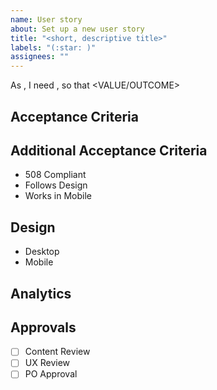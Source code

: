 ```yaml
---
name: User story
about: Set up a new user story
title: "<short, descriptive title>"
labels: "(:star: )"
assignees: ""
---
```


As <PERSONA>, I need <SOLUTION>, so that <VALUE/OUTCOME>

## Acceptance Criteria

## Additional Acceptance Criteria

- 508 Compliant
- Follows Design
- Works in Mobile

## Design

- Desktop
- Mobile

## Analytics

## Approvals

- [ ] Content Review
- [ ] UX Review
- [ ] PO Approval

